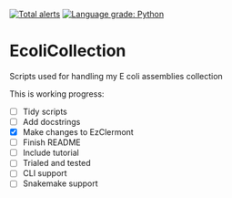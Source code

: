 [![Total alerts](https://img.shields.io/lgtm/alerts/g/CaileanCarter/EcoliCollection.svg?logo=lgtm&logoWidth=18)](https://lgtm.com/projects/g/CaileanCarter/EcoliCollection/alerts/)
[![Language grade: Python](https://img.shields.io/lgtm/grade/python/g/CaileanCarter/EcoliCollection.svg?logo=lgtm&logoWidth=18)](https://lgtm.com/projects/g/CaileanCarter/EcoliCollection/context:python)
# EcoliCollection
Scripts used for handling my E coli assemblies collection

This is working progress:<br>
- [ ] Tidy scripts
- [ ] Add docstrings
- [x] Make changes to EzClermont
- [ ] Finish README
- [ ] Include tutorial
- [ ] Trialed and tested
- [ ] CLI support
- [ ] Snakemake support